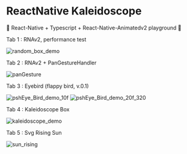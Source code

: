 # ReactNative Kaleidoscope

🎪 React-Native + Typescript + React-Native-Animatedv2 playground 🎠

Tab 1 : RNAv2, performance test

![random_box_demo](https://user-images.githubusercontent.com/25360777/104521179-c0a68900-563f-11eb-85f5-8c2f91eabbcd.gif)

Tab 2 : RNAv2 + PanGestureHandler

![panGesture](https://user-images.githubusercontent.com/25360777/104521221-d451ef80-563f-11eb-81c0-d2de7646fda4.gif)

Tab 3 : Eyebird (flappy bird, v.0.1)

![pshEye_Bird_demo_10f](https://user-images.githubusercontent.com/25360777/104521191-cb611e00-563f-11eb-83cf-eca843901193.gif)
![pshEye_Bird_demo_20f_320](https://user-images.githubusercontent.com/25360777/104521210-d0be6880-563f-11eb-859e-6ac818b52363.gif)

Tab 4 : Kaleidoscope Box

![kaleidoscope_demo](https://user-images.githubusercontent.com/25360777/104521231-d61bb300-563f-11eb-8a35-bd096af1b876.gif)

Tab 5 : Svg Rising Sun

![sun_rising](https://user-images.githubusercontent.com/25360777/104815754-d55e6900-5859-11eb-953a-42f177d03d91.gif)
